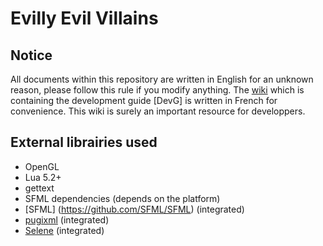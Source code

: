 # Evilly Evil Villains

## Notice

All documents within this repository are written in English for an unknown reason, please follow this rule if you modify anything. The [wiki](https://github.com/Breush/evilly-evil-villains/wiki) which is containing the development guide [DevG] is written in French for convenience. This wiki is surely an important resource for developpers.

## External librairies used

- OpenGL
- Lua 5.2+
- gettext
- SFML dependencies (depends on the platform)
- [SFML] (https://github.com/SFML/SFML) (integrated)
- [pugixml](https://github.com/zeux/pugixml) (integrated)
- [Selene](https://github.com/jeremyong/Selene) (integrated)
